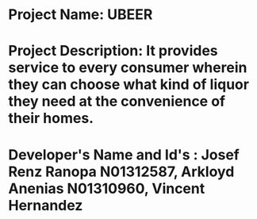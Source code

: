 # Project Name: UBEER
# Project Description: It provides service to every consumer wherein they can choose what kind of liquor they need at the convenience of their homes.
# Developer's Name and Id's : Josef Renz Ranopa N01312587, Arkloyd Anenias N01310960, Vincent Hernandez
